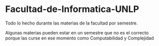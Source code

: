 # Facultad-de-Informatica-UNLP
Todo lo hecho durante las materias de la facultad por semestre.

Algunas materias pueden estar en un semestre que no es el correcto porque las curse en ese momento como Computabilidad y Complejidad
